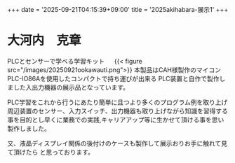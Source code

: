 +++
date = '2025-09-21T04:15:39+09:00'
title = '2025akihabara-展示1'
+++

# 大河内　克章  
PLCとセンサーで学べる学習キット   　
{{< figure src="/images/20250921ookawauti.png">}}
本製品はCAH様製作のマイコンPLC-IO86Aを使用したコンパクトで持ち運びが出来る
PLC装置と自作で製作しました入出力機器の展示品となっています。

PLC学習をこれから行うにあたり簡単に且つより多くのプログラム例を取り上げ
周辺装置のセンサー、入力スイッチ、出力機器も取り上げながら知識を習得する事を目的とし早くに業務での実践,キャリアアップ等に生かせて頂ける事を思い製作しました。

又、液晶ディスプレイ関係の後付けのケースも製作して展示おりお手に触れて見て頂けたら
と思っております。

